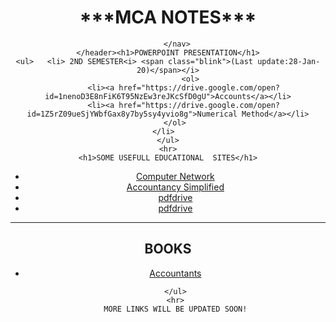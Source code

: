 <htlm>
  <head><title>kaushalbanal06.github.io/kb</title></head>
  <body>
   <header>  
        <h1>***MCA NOTES***</h1>
        <nav>  

        </nav>
    </header><h1>POWERPOINT PRESENTATION</h1>
    <ul>   <li> 2ND SEMESTER<i> <span class="blink">(Last update:28-Jan-20)</span></i>
              <ol>
           <li><a href="https://drive.google.com/open?id=1nenoD3E8nFiK6T95NzEw3reJKcSfD0gU">Accounts</a></li>
           <li><a href="https://drive.google.com/open?id=1Z5rZ09ueSjYWbfGax8y7by5sy4yvio8g">Numerical Method</a></li>
       </ol>
    </li>  
    </ul>
    <hr>
    <h1>SOME USEFULL EDUCATIONAL  SITES</h1>
<ul>
    <li><a href="https://citengg.blogspot.com/p/behrouz-forouzancomputer-networks4th.html">Computer Network</a></li>
    <li><a href="https://accounting-simplified.com/financial/introduction/what-is-accounting.html">Accountancy Simplified</a></li>
    <li><a href="https://www.pdfdrive.com">pdfdrive</a></li>
   <li><a href="mcastyle.css">pdfdrive</a></li>
    </ul>
    <hr>
    <h1>BOOKS</h1>
    <ul>
    <li><a href="https://www.learncbse.in/ncert-accountancy-book/">Accountants</a></li>
    
    </ul>
    <hr>
    MORE LINKS WILL BE UPDATED SOON!
  </body>
</html>
